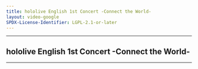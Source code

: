 ```yaml
---
title: hololive English 1st Concert -Connect the World-
layout: video-google
SPDX-License-Identifier: LGPL-2.1-or-later
---
```


---

## hololive English 1st Concert -Connect the World-

<div class="container">
  <video-js id="my-video" class="vjs-fluid vjs-layout-medium" controls preload="auto" poster="https://xx58j-my.sharepoint.com/:i:/g/personal/akunanime_xx58j_onmicrosoft_com/Ec_ljlN2TRhKlNFf49ez1s8BA4cv748PEUnogUFZ4j4MEA?download=1">
    <source src="https://xx58j-my.sharepoint.com/:v:/g/personal/peekaboo_xx58j_onmicrosoft_com/EVRsvIJ4841EvOElvvB2VQwBXDDBRjOmZfEp9-zGrlxWFg?download=1" type="video/mp4"/>
  </video-js>
</div>

---